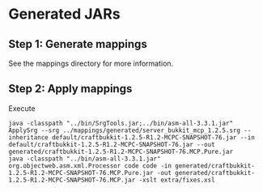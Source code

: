 Generated JARs
==============
Step 1: Generate mappings
-------------------------
See the mappings directory for more information.

Step 2: Apply mappings
----------------------
Execute

	java -classpath "../bin/SrgTools.jar;../bin/asm-all-3.3.1.jar" ApplySrg --srg ../mappings/generated/server_bukkit_mcp_1.2.5.srg --inheritance default/craftbukkit-1.2.5-R1.2-MCPC-SNAPSHOT-76.jar --in default/craftbukkit-1.2.5-R1.2-MCPC-SNAPSHOT-76.jar --out generated/craftbukkit-1.2.5-R1.2-MCPC-SNAPSHOT-76.MCP.Pure.jar
	java -classpath "../bin/asm-all-3.3.1.jar" org.objectweb.asm.xml.Processor code code -in generated/craftbukkit-1.2.5-R1.2-MCPC-SNAPSHOT-76.MCP.Pure.jar -out generated/craftbukkit-1.2.5-R1.2-MCPC-SNAPSHOT-76.MCP.jar -xslt extra/fixes.xsl
